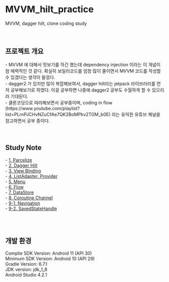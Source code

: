# MVVM_hilt_practice
MVVM, dagger hilt, clone coding study<br>
<br><br>
<h2>프로젝트 개요</h2>
- MVVM 에 대해서 맛보기를 하긴 했는데 dependency injection 이라는 이 개념이 참 매력적인 것 같다. 확실히 보일러코드를 엄청 많이 줄이면서 MVVM 코드를 작성할 수 있겠다는 생각이 들었다. <br>
- dagger2 가 있지만 많이 복잡해보여서, dagger hilt라는 jetpack 라이브러리를 먼저 공부해보기로 하였다. 이걸 공부하면 나중에 dagger2 공부도 수월하게 할 수 있으리라 기대된다. <br>
- 클론코딩으로 따라해보면서 공부중이며, coding in flow (https://www.youtube.com/playlist?list=PLrnPJCHvNZuCfAe7QK2BoMPkv2TGM_b0E) 라는 유익한 유튜브 채널을 참고하면서 공부 중이다. <br>
<br><br>
<h2>Study Note</h2>
- <a href="https://blog.naver.com/ponson1017/222461899621">1. Parcelize</a> <br>
- <a href="https://blog.naver.com/ponson1017/222467669677">2. Dagger Hilt</a> <br>
- <a href="https://blog.naver.com/ponson1017/222470235989">3. View Binding </a> <br>
- <a href="https://blog.naver.com/ponson1017/222470384067">4. ListAdapter, Provider</a> <br>
- <a href="https://blog.naver.com/ponson1017/222473811753">5. Menu </a> <br>
- <a href="https://blog.naver.com/ponson1017/222481307199">6. Flow </a> <br>
- <a href="https://blog.naver.com/ponson1017/222504643527">7. DataStore </a> <br>
- <a href="https://blog.naver.com/ponson1017/222506700493">8. Coroutine Channel </a> <br>
- <a href="https://blog.naver.com/ponson1017/222507961099">9-1. Navigation </a> <br>
- <a href="https://blog.naver.com/ponson1017/222508027481">9-2. SavedStateHandle </a> <br>

<br><br>
<h2>개발 환경</h2>
Complie SDK Version: Android 11 (API 30) <br>
Minimum SDK Version: Android 10 (API 29) <br>
Gradle Version: 6.7.1 <br>
JDK version: jdk_1_8 <br>
Android Studio 4.2.1 <br>
